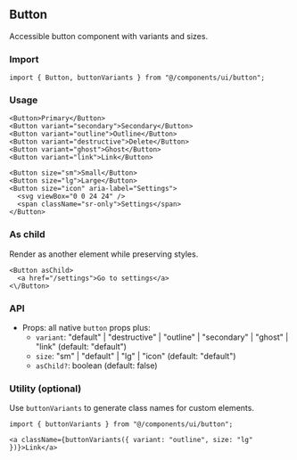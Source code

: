 ## Button

Accessible button component with variants and sizes.

### Import
```tsx
import { Button, buttonVariants } from "@/components/ui/button";
```

### Usage
```tsx
<Button>Primary</Button>
<Button variant="secondary">Secondary</Button>
<Button variant="outline">Outline</Button>
<Button variant="destructive">Delete</Button>
<Button variant="ghost">Ghost</Button>
<Button variant="link">Link</Button>

<Button size="sm">Small</Button>
<Button size="lg">Large</Button>
<Button size="icon" aria-label="Settings">
  <svg viewBox="0 0 24 24" />
  <span className="sr-only">Settings</span>
</Button>
```

### As child
Render as another element while preserving styles.
```tsx
<Button asChild>
  <a href="/settings">Go to settings</a>
<\/Button>
```

### API
- Props: all native `button` props plus:
  - `variant`: "default" | "destructive" | "outline" | "secondary" | "ghost" | "link" (default: "default")
  - `size`: "sm" | "default" | "lg" | "icon" (default: "default")
  - `asChild?`: boolean (default: false)

### Utility (optional)
Use `buttonVariants` to generate class names for custom elements.
```tsx
import { buttonVariants } from "@/components/ui/button";

<a className={buttonVariants({ variant: "outline", size: "lg" })}>Link</a>
```

